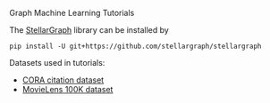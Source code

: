 Graph Machine Learning Tutorials

The [StellarGraph](https://www.stellargraph.io) library can be installed by

`pip install -U git+https://github.com/stellargraph/stellargraph`

Datasets used in tutorials:
- [CORA citation dataset](https://linqs-data.soe.ucsc.edu/public/lbc/cora.tgz)
- [MovieLens 100K dataset](http://files.grouplens.org/datasets/movielens/ml-100k.zip)

